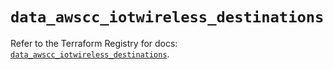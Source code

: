 # `data_awscc_iotwireless_destinations`

Refer to the Terraform Registry for docs: [`data_awscc_iotwireless_destinations`](https://registry.terraform.io/providers/hashicorp/awscc/0.70.0/docs/data-sources/iotwireless_destinations).

